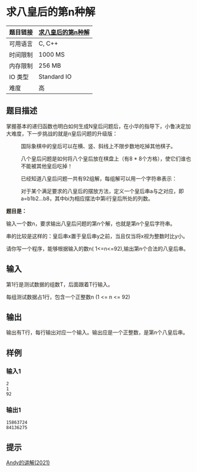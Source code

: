 # 求八皇后的第n种解

| 题目链接 | [求八皇后的第n种解](http://xmuoj.com/problem/NQ074) |
| --- | --- |
| 可用语言 | C, C++ |
| 时间限制 | 1000 MS |
| 内存限制 | 256 MB |
| IO 类型 | Standard IO |
| 难度 | 高 |

## 题目描述

<p><span style="color: rgb(35, 31, 23);">掌握基本的递归函数也明白如何生成N皇后问题后，在小华的指导下，小鲁决定加大难度，下一步挑战的就是n皇后问题的升级版：</span></p><p style="margin-left: 40px;"><span style="color: rgb(35, 31, 23);">国际象棋中的皇后可以在横、竖、斜线上不限步数地吃掉其他棋子。</span><br /></p><p style="margin-left: 40px;"><span style="color: rgb(35, 31, 23);">八</span><span style="color: rgb(35, 31, 23);">个皇后问题是如何将八个皇后放在棋盘上（有</span><span style="color: rgb(35, 31, 23);">8 * 8</span><span style="color: rgb(35, 31, 23);">个方格），使它们谁也不能被其他皇后吃掉！</span></p><p style="margin-left: 40px;"><span style="color: rgb(35, 31, 23);"><span style="color: rgb(35, 31, 23);">已经知道八皇后问题一共有92组解，每组解可以用一个字符串表示：</span></span></p><p style="margin-left: 40px;"><span style="color: rgb(35, 31, 23);">对于某个满足要求的</span><span style="color: rgb(35, 31, 23);">八</span><span style="color: rgb(35, 31, 23);">皇后的摆放方法，定义一个皇后串</span><span style="color: rgb(35, 31, 23);">a</span><span style="color: rgb(35, 31, 23);">与之对应，即</span><span style="color: rgb(35, 31, 23);">a=b</span><span style="color: rgb(35, 31, 23);">1</span><span style="color: rgb(35, 31, 23);">b</span><span style="color: rgb(35, 31, 23);">2</span><span style="color: rgb(35, 31, 23);">...b</span><span style="color: rgb(35, 31, 23);">8</span><span style="color: rgb(35, 31, 23);">，其中b</span><span style="color: rgb(35, 31, 23);">i</span><span style="color: rgb(35, 31, 23);">为相应摆法中第i行皇后所处的列数。</span></p><p><span style="color: rgb(35, 31, 23);"><b>题目是：</b></span></p><p><span style="color: rgb(35, 31, 23);">输入一个数n，要求输出八皇后问题的第n个解，也就是第n个皇后字符串。</span></p><p><span style="color: rgb(35, 31, 23);">串的比较是这样的：皇后串x置于皇后串y之前，当且仅当将x视为整数时比y小。</span></p><p></p><p><span style="color: rgb(35, 31, 23);">请你写一个程序，能够根据输入的数n( 1&lt;=n&lt;=92),输出第n个合法的八皇后串。</span></p>

## 输入

<p><span style="color: rgb(35, 31, 23);">第1行是测试数据的组数T，后面跟着T行输入。</span></p><p><span style="color: rgb(35, 31, 23);">每组测试数据<span style="color: rgb(35, 31, 23);">占1行，包含</span>一个正整数n (1 &lt;= n &lt;= 92)</span><br /></p>

## 输出

<p><span style="color: rgb(35, 31, 23);">输出有T行，每行输出对应一个输入。输出应是一个正整数，是第n个八皇后串。</span><br /></p>

## 样例

### 输入1

```
2
1
92
```

### 输出1

```
15863724
84136275
```

## 提示

<p><a href="https://www.bilibili.com/video/BV1X64y1D7fg" target="_blank">Andy的讲解(2021)</a><br /></p>

